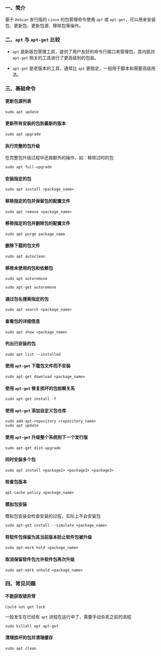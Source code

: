 ### 一、简介

基于 `Debian` 发行版的 `Linux` 的包管理命令使用 `apt` 或 `apt-get`，可以用来安装包、更新包、更新包源、移除包等操作。

### 二、`apt` 与 `apt-get` 比较  

* `apt` 是新版包管理工具，提供了用户友好的命令行接口来管理包，其内部对 `apt-get` 相关的工具进行了更高级别的包装。

* `apt-get` 是老版本的工具，通常比 `apt` 更稳定，一般用于脚本和需要高级用法。

### 三、基础命令

#### 更新包源列表

```shell
sudo apt update
```

#### 更新所有安装的包到最新的版本

```shell
sudo apt upgrade
```

#### 执行完整的包升级

在完整包升级过程中还做额外的操作，如：移除过时的包

```shell
sudo apt full-upgrade
```

#### 安装指定的包

```shell
sudo apt install <package_name>
```

#### 移除指定的包并保留包的配置文件

```shell
sudo apt remove <package_name>
```

#### 移除指定的包并删除包的配置文件

```shell
sudo apt purge package_name
```

#### 删除下载的包文件

```shell
sudo apt autoclean
```

#### 移除未使用的包和依赖包

```shell
sudo apt autoremove

sudo apt-get autoremove
```

#### 通过包名搜索指定的包

```shell
sudo apt search <package_name>
```

#### 查看包的详细信息

```shell
sudo apt show <package_name>
```

#### 列出已安装的包

```shell
sudo apt list --installed
```

#### 使用 `apt-get` 下载包文件而不安装

```shell
sudo apt-get download <package_name>
```

#### 使用 `apt-get` 修复损坏的包依赖关系

```shell
sudo apt-get install -f
```

#### 使用 `apt-get` 添加自定义包仓库

```shell
sudo add-apt-repository <repository_name>
sudo apt update
```

#### 使用 `apt-get` 升级整个系统到下一个发行版

```shell
sudo apt-get dist-upgrade
```

#### 同时安装多个包

```shell
sudo apt install <package1> <package2> <package3>
```

#### 检查包版本

```shell
apt-cache policy <package_name>
```

#### 模拟包安装

模拟包安装会检查安装的过程，实际上不会安装包

```shell
sudo apt-get install --simulate <package_name>
```

#### 将软件包保留为其当前版本防止软件包被升级

```shell
sudo apt-mark hold <package_name>
```

#### 取消保留软件包允许软件包再次升级

```shell
sudo apt-mark unhold <package_name>
```

### 四、常见问题

#### 不能获取锁异常

`Could not get lock`

一般发生在已经有 `apt` 进程在运行中了，需要手动杀死之前的进程

```shell
sudo killall apt apt-get
```

#### 清理损坏的包并清理缓存

```shell
sudo apt clean
```

